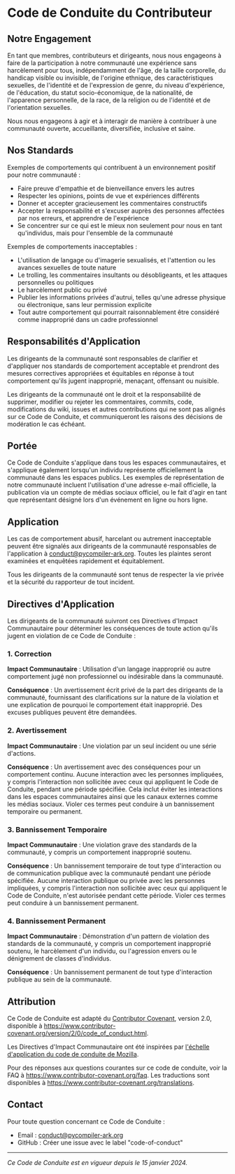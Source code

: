 # Code de Conduite du Contributeur

## Notre Engagement

En tant que membres, contributeurs et dirigeants, nous nous engageons à faire de la participation à notre communauté une expérience sans harcèlement pour tous, indépendamment de l'âge, de la taille corporelle, du handicap visible ou invisible, de l'origine ethnique, des caractéristiques sexuelles, de l'identité et de l'expression de genre, du niveau d'expérience, de l'éducation, du statut socio-économique, de la nationalité, de l'apparence personnelle, de la race, de la religion ou de l'identité et de l'orientation sexuelles.

Nous nous engageons à agir et à interagir de manière à contribuer à une communauté ouverte, accueillante, diversifiée, inclusive et saine.

## Nos Standards

Exemples de comportements qui contribuent à un environnement positif pour notre communauté :

* Faire preuve d'empathie et de bienveillance envers les autres
* Respecter les opinions, points de vue et expériences différents
* Donner et accepter gracieusement les commentaires constructifs
* Accepter la responsabilité et s'excuser auprès des personnes affectées par nos erreurs, et apprendre de l'expérience
* Se concentrer sur ce qui est le mieux non seulement pour nous en tant qu'individus, mais pour l'ensemble de la communauté

Exemples de comportements inacceptables :

* L'utilisation de langage ou d'imagerie sexualisés, et l'attention ou les avances sexuelles de toute nature
* Le trolling, les commentaires insultants ou désobligeants, et les attaques personnelles ou politiques
* Le harcèlement public ou privé
* Publier les informations privées d'autrui, telles qu'une adresse physique ou électronique, sans leur permission explicite
* Tout autre comportement qui pourrait raisonnablement être considéré comme inapproprié dans un cadre professionnel

## Responsabilités d'Application

Les dirigeants de la communauté sont responsables de clarifier et d'appliquer nos standards de comportement acceptable et prendront des mesures correctives appropriées et équitables en réponse à tout comportement qu'ils jugent inapproprié, menaçant, offensant ou nuisible.

Les dirigeants de la communauté ont le droit et la responsabilité de supprimer, modifier ou rejeter les commentaires, commits, code, modifications du wiki, issues et autres contributions qui ne sont pas alignés sur ce Code de Conduite, et communiqueront les raisons des décisions de modération le cas échéant.

## Portée

Ce Code de Conduite s'applique dans tous les espaces communautaires, et s'applique également lorsqu'un individu représente officiellement la communauté dans les espaces publics. Les exemples de représentation de notre communauté incluent l'utilisation d'une adresse e-mail officielle, la publication via un compte de médias sociaux officiel, ou le fait d'agir en tant que représentant désigné lors d'un événement en ligne ou hors ligne.

## Application

Les cas de comportement abusif, harcelant ou autrement inacceptable peuvent être signalés aux dirigeants de la communauté responsables de l'application à conduct@pycompiler-ark.org. Toutes les plaintes seront examinées et enquêtées rapidement et équitablement.

Tous les dirigeants de la communauté sont tenus de respecter la vie privée et la sécurité du rapporteur de tout incident.

## Directives d'Application

Les dirigeants de la communauté suivront ces Directives d'Impact Communautaire pour déterminer les conséquences de toute action qu'ils jugent en violation de ce Code de Conduite :

### 1. Correction

**Impact Communautaire** : Utilisation d'un langage inapproprié ou autre comportement jugé non professionnel ou indésirable dans la communauté.

**Conséquence** : Un avertissement écrit privé de la part des dirigeants de la communauté, fournissant des clarifications sur la nature de la violation et une explication de pourquoi le comportement était inapproprié. Des excuses publiques peuvent être demandées.

### 2. Avertissement

**Impact Communautaire** : Une violation par un seul incident ou une série d'actions.

**Conséquence** : Un avertissement avec des conséquences pour un comportement continu. Aucune interaction avec les personnes impliquées, y compris l'interaction non sollicitée avec ceux qui appliquent le Code de Conduite, pendant une période spécifiée. Cela inclut éviter les interactions dans les espaces communautaires ainsi que les canaux externes comme les médias sociaux. Violer ces termes peut conduire à un bannissement temporaire ou permanent.

### 3. Bannissement Temporaire

**Impact Communautaire** : Une violation grave des standards de la communauté, y compris un comportement inapproprié soutenu.

**Conséquence** : Un bannissement temporaire de tout type d'interaction ou de communication publique avec la communauté pendant une période spécifiée. Aucune interaction publique ou privée avec les personnes impliquées, y compris l'interaction non sollicitée avec ceux qui appliquent le Code de Conduite, n'est autorisée pendant cette période. Violer ces termes peut conduire à un bannissement permanent.

### 4. Bannissement Permanent

**Impact Communautaire** : Démonstration d'un pattern de violation des standards de la communauté, y compris un comportement inapproprié soutenu, le harcèlement d'un individu, ou l'agression envers ou le dénigrement de classes d'individus.

**Conséquence** : Un bannissement permanent de tout type d'interaction publique au sein de la communauté.

## Attribution

Ce Code de Conduite est adapté du [Contributor Covenant][homepage], version 2.0, disponible à https://www.contributor-covenant.org/version/2/0/code_of_conduct.html.

Les Directives d'Impact Communautaire ont été inspirées par [l'échelle d'application du code de conduite de Mozilla](https://github.com/mozilla/diversity).

[homepage]: https://www.contributor-covenant.org

Pour des réponses aux questions courantes sur ce code de conduite, voir la FAQ à https://www.contributor-covenant.org/faq. Les traductions sont disponibles à https://www.contributor-covenant.org/translations.

## Contact

Pour toute question concernant ce Code de Conduite :
- Email : conduct@pycompiler-ark.org
- GitHub : Créer une issue avec le label "code-of-conduct"

---

*Ce Code de Conduite est en vigueur depuis le 15 janvier 2024.*